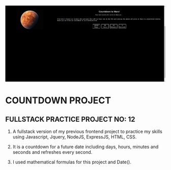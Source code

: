 ![example](public/countdownProject.png)

# COUNTDOWN PROJECT

## FULLSTACK PRACTICE PROJECT NO: 12

1. A fullstack version of my previous frontend project to practice my skills using Javascript, Jquery, NodeJS, ExpressJS, HTML, CSS.

2. It is a countdown for a future date including days, hours, minutes and seconds and refreshes every second.

3. I used mathematical formulas for this project and Date().
